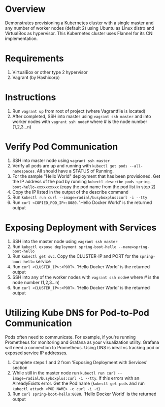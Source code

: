 # Overview

Demonstrates provisioning a Kubernetes cluster with a single master and any number of worker nodes (default 2) using Ubuntu as Linux distro and VirtualBox as hypervisor.  This Kubernetes cluster uses Flannel for its CNI implementation.  

# Requirements

1) VirtualBox or other type 2 hypervisor
2) Vagrant (by Hashicorp)

# Instructions

1) Run `vagrant up` from root of project (where Vagrantfile is located)
2) After completed, SSH into master using `vagrant ssh master` and into worker nodes with `vagrant ssh node#` where # is the node number (1,2,3...n)

# Verify Pod Communication

1) SSH into master node using `vagrant ssh master`
2) Verify all pods are up and running with `kubectl get pods --all-namespaces`.  All should have a STATUS of Running.
3) For the sample "Hello World" deployment that has been provisioned.  Get the IP address of the pod by running `kubectl describe pods spring-boot-hello-xxxxxxxxxx` (copy the pod name from the pod list in step 2)
4) Copy the IP listed in the output of the describe command
5) Run `kubectl run curl --image=radial/busyboxplus:curl -i --tty`
6) Run `curl <COPIED_POD_IP>:8080`.  'Hello Docker World' is the returned output

# Exposing Deployment with Services

1) SSH into the master node using `vagrant ssh master`
2) Run `kubectl expose deployment spring-boot-hello --name=spring-boot-hello`
3) Run `kubectl get svc`.  Copy the CLUSTER-IP and PORT for the `spring-boot-hello` service
4) Run `curl <CLUSTER_IP>:<PORT>`.  'Hello Docker World' is the returned output
5) SSH into any of the worker nodes with `vagrant ssh node#` where # is the node number (1,2,3...n)
6) Run `curl <CLUSTER_IP>:<PORT>`.  'Hello Docker World' is the returned output

# Utilizing Kube DNS for Pod-to-Pod Communication

Pods often need to communicate.  For example, if you're running Prometheus for monitoring and Grafana as your visualization utility.  Grafana will need a connection to Prometheus.  Using DNS is ideal vs tracking pod or exposed service IP addresses.

1) Complete steps 1 and 2 from 'Exposing Deployment with Services' section
2) While still in the master node run `kubectl run curl --image=radial/busyboxplus:curl -i --tty`.  If this errors with an AlreadyExists error.  Get the Pod name (`kubectl get pods` and run `kubectl attach <POD_NAME> -c curl -i -t`)
3) Run `curl spring-boot-hello:8080`.  'Hello Docker World' is the returned output

